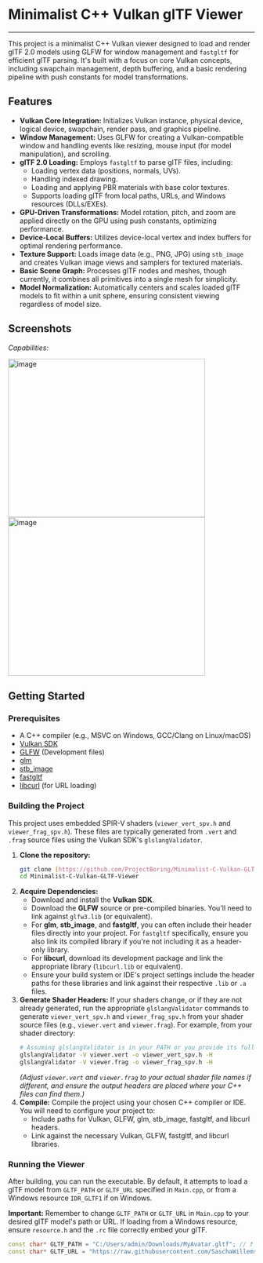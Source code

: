 # Minimalist C++ Vulkan glTF Viewer

---

This project is a minimalist C++ Vulkan viewer designed to load and render glTF 2.0 models using GLFW for window management and `fastgltf` for efficient glTF parsing. It's built with a focus on core Vulkan concepts, including swapchain management, depth buffering, and a basic rendering pipeline with push constants for model transformations.

## Features

* **Vulkan Core Integration:** Initializes Vulkan instance, physical device, logical device, swapchain, render pass, and graphics pipeline.
* **Window Management:** Uses GLFW for creating a Vulkan-compatible window and handling events like resizing, mouse input (for model manipulation), and scrolling.
* **glTF 2.0 Loading:** Employs `fastgltf` to parse glTF files, including:
    * Loading vertex data (positions, normals, UVs).
    * Handling indexed drawing.
    * Loading and applying PBR materials with base color textures.
    * Supports loading glTF from local paths, URLs, and Windows resources (DLLs/EXEs).
* **GPU-Driven Transformations:** Model rotation, pitch, and zoom are applied directly on the GPU using push constants, optimizing performance.
* **Device-Local Buffers:** Utilizes device-local vertex and index buffers for optimal rendering performance.
* **Texture Support:** Loads image data (e.g., PNG, JPG) using `stb_image` and creates Vulkan image views and samplers for textured materials.
* **Basic Scene Graph:** Processes glTF nodes and meshes, though currently, it combines all primitives into a single mesh for simplicity.
* **Model Normalization:** Automatically centers and scales loaded glTF models to fit within a unit sphere, ensuring consistent viewing regardless of model size.

## Screenshots

*Capabilities:*

<img width="402" height="323" alt="image" src="https://github.com/user-attachments/assets/9367f236-40bb-4110-a41f-f5ffa35a1698" />
<img width="402" height="323" alt="image" src="https://github.com/user-attachments/assets/eae6afa6-012a-4797-ba40-73191743e830" />

## Getting Started

### Prerequisites

* A C++ compiler (e.g., MSVC on Windows, GCC/Clang on Linux/macOS)
* [Vulkan SDK](https://vulkan.lunarg.com/sdk/home)
* [GLFW](https://www.glfw.org/download.html) (Development files)
* [glm](https://github.com/g-truc/glm)
* [stb_image](https://github.com/nothings/stb)
* [fastgltf](https://github.com/KhronosGroup/glTF-Parser)
* [libcurl](https://curl.se/libcurl/) (for URL loading)

### Building the Project

This project uses embedded SPIR-V shaders (`viewer_vert_spv.h` and `viewer_frag_spv.h`). These files are typically generated from `.vert` and `.frag` source files using the Vulkan SDK's `glslangValidator`.

1.  **Clone the repository:**
    ```bash
    git clone [https://github.com/ProjectBoring/Minimalist-C-Vulkan-GLTF-Viewer.git](https://github.com/ProjectBoring/Minimalist-C-Vulkan-GLTF-Viewer.git)
    cd Minimalist-C-Vulkan-GLTF-Viewer
    ```
2.  **Acquire Dependencies:**
    * Download and install the **Vulkan SDK**.
    * Download the **GLFW** source or pre-compiled binaries. You'll need to link against `glfw3.lib` (or equivalent).
    * For **glm**, **stb_image**, and **fastgltf**, you can often include their header files directly into your project. For `fastgltf` specifically, ensure you also link its compiled library if you're not including it as a header-only library.
    * For **libcurl**, download its development package and link the appropriate library (`libcurl.lib` or equivalent).
    * Ensure your build system or IDE's project settings include the header paths for these libraries and link against their respective `.lib` or `.a` files.
3.  **Generate Shader Headers:** If your shaders change, or if they are not already generated, run the appropriate `glslangValidator` commands to generate `viewer_vert_spv.h` and `viewer_frag_spv.h` from your shader source files (e.g., `viewer.vert` and `viewer.frag`). For example, from your shader directory:
    ```bash
    # Assuming glslangValidator is in your PATH or you provide its full path
    glslangValidator -V viewer.vert -o viewer_vert_spv.h -H
    glslangValidator -V viewer.frag -o viewer_frag_spv.h -H
    ```
    *(Adjust `viewer.vert` and `viewer.frag` to your actual shader file names if different, and ensure the output headers are placed where your C++ files can find them.)*
4.  **Compile:** Compile the project using your chosen C++ compiler or IDE. You will need to configure your project to:
    * Include paths for Vulkan, GLFW, glm, stb_image, fastgltf, and libcurl headers.
    * Link against the necessary Vulkan, GLFW, fastgltf, and libcurl libraries.

### Running the Viewer

After building, you can run the executable. By default, it attempts to load a glTF model from `GLTF_PATH` or `GLTF_URL` specified in `Main.cpp`, or from a Windows resource `IDR_GLTF1` if on Windows.

**Important:** Remember to change `GLTF_PATH` or `GLTF_URL` in `Main.cpp` to your desired glTF model's path or URL. If loading from a Windows resource, ensure `resource.h` and the `.rc` file correctly embed your glTF.

```cpp
const char* GLTF_PATH = "C:/Users/admin/Downloads/MyAvatar.gltf"; // ❗ CHANGE TO YOUR MODEL
const char* GLTF_URL = "https://raw.githubusercontent.com/SaschaWillems/Vulkan-glTF-PBR/refs/heads/master/data/models/DamagedHelmet/glTF-Embedded/DamagedHelmet.gltf"; // ❗ CHANGE TO YOUR MODEL
